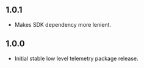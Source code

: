 ## 1.0.1

* Makes SDK dependency more lenient.

## 1.0.0

* Initial stable low level telemetry package release.
